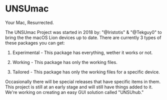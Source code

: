 # UNSUmac
Your Mac, Resurrected.

The UNSUmac Project was started in 2018 by: "@Iristotis" & "@Tekguy0" to bring the the macOS Lion devices up to date.
There are currently 3 types of these packages you can get:

1. Experimental - This package has everything, wether it works or not.

2. Working - This package has only the working files.

3. Tailored - This package has only the working files for a specific device.

Occasionally there will be special releases that have specific items in them. This project is still at an early stage and will still have things added to it. We're working on creating an easy GUI solution called "UNSUhub." 
